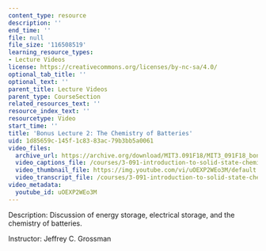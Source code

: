 ```yaml
---
content_type: resource
description: ''
end_time: ''
file: null
file_size: '116508519'
learning_resource_types:
- Lecture Videos
license: https://creativecommons.org/licenses/by-nc-sa/4.0/
optional_tab_title: ''
optional_text: ''
parent_title: Lecture Videos
parent_type: CourseSection
related_resources_text: ''
resource_index_text: ''
resourcetype: Video
start_time: ''
title: 'Bonus Lecture 2: The Chemistry of Batteries'
uid: 1d85659c-145f-1c83-83ac-79b3bb5a0061
video_files:
  archive_url: https://archive.org/download/MIT3.091F18/MIT3_091F18_bonus_lec02_300k.mp4
  video_captions_file: /courses/3-091-introduction-to-solid-state-chemistry-fall-2018/uOEXP2WEo3M_captions.webvtt
  video_thumbnail_file: https://img.youtube.com/vi/uOEXP2WEo3M/default.jpg
  video_transcript_file: /courses/3-091-introduction-to-solid-state-chemistry-fall-2018/uOEXP2WEo3M_transcript.pdf
video_metadata:
  youtube_id: uOEXP2WEo3M
---
```


Description: Discussion of energy storage, electrical storage, and the chemistry of batteries.

Instructor: Jeffrey C. Grossman

